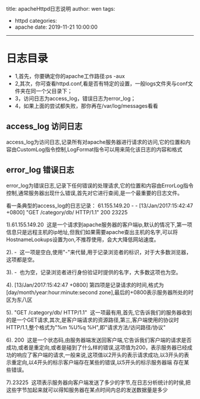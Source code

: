 title: apacheHttpd日志说明
author: wen
tags:
  - httpd
categories:
  - apache
date: 2019-11-21 10:00:00
---
# 日志目录
* 1,首先，你要确定你的apache工作路径:ps -aux
* 2,其次，你可查看httpd.conf,看是否有特定的设置，一般logs文件夹与conf文件夹在同一个父目录下；
* 3，访问日志为access_log，错误日志为error_log；
* 4，如果上面的尝试都失败，那你再在/var/log/messages看看

## access_log 访问日志
access_log为访问日志,记录所有对apache服务器进行请求的访问,它的位置和内容由CustomLog指令控制,LogFormat指令可以用来简化该日志的内容和格式 

##  error_log 错误日志
error_log为错误日志,记录下任何错误的处理请求,它的位置和内容由ErrorLog指令控制,通常服务器出现什么错误,首先对它进行查阅,是一个最重要的日志文件。

看一条典型的access_log的日志记录：
61.155.149.20 - - [13/Jan/2017:15:42:47 +0800] "GET /category/db/ HTTP/1.1" 200 23225

1).61.155.149.20 
这是一个请求到apache服务器的客户端ip,默认的情况下,第一项信息只是远程主机的ip地址,但我们如果需要apache查出主机的名字,可以将 HostnameLookups设置为on,不推荐使用，会大大降低网站速度。

2). - 
这一项是空白,使用"-"来代替,用于记录浏览者的标识，对于大多数浏览器，这项都是空。

3). - 
也为空，记录浏览者进行身份验证时提供的名字，大多数这项也为空。

4). [13/Jan/2017:15:42:47 +0800]
第四项是记录请求的时间,格式为[day/month/year:hour:minute:second zone],最后的+0800表示服务器所处的时区为东八区

5). "GET /category/db/ HTTP/1.1" 
这一项最有用,首先,它告诉我们的服务器收到的是一个GET请求,其次,是客户端请求的资源路径,第三,客户端使用的协议时HTTP/1.1,整个格式为"%m %U%q %H",即"请求方法/访问路径/协议"

6). 200 
这是一个状态码,由服务器端发送回客户端,它告诉我们客户端的请求是否成功,或者是重定向,或者是碰到了什么样的错误,这项值为200，表示服务器已经成 功的响应了客户端的请求,一般来说,这项值以2开头的表示请求成功,以3开头的表示重定向,以4开头的标示客户端存在某些的错误,以5开头的标示服务器端 存在某些错误。

7).23225 
这项表示服务器向客户端发送了多少的字节,在日志分析统计的时侯,把这些字节加起来就可以得知服务器在某点时间内总的发送数据量是多少
